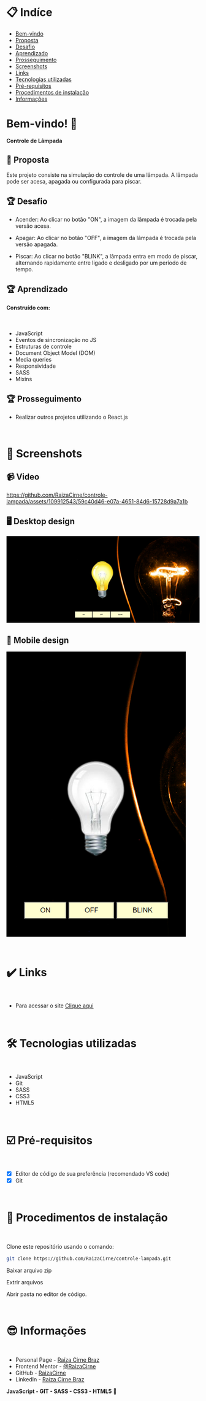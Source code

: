 # 📋 Indíce

- [Bem-vindo](#id01)
- [Proposta](#id02)
- [Desafio](#id03)
- [Aprendizado](#id04)
- [Prosseguimento](id05)
- [Screenshots](#id06)
- [Links](#id07)
- [Tecnologias utilizadas](#id08)
- [Pré-requisitos](#id09)
- [Procedimentos de instalação](#id010)
- [Informações](#id011)

# Bem-vindo! 👋 <a name="id01"></a>

**Controle de Lâmpada**
<br />

## 🚀 Proposta <a name="id02"></a>

Este projeto consiste na simulação do controle de uma lâmpada. A lâmpada pode ser acesa, apagada ou configurada para piscar.
<br />

## :trophy: Desafio <a name="#id03"></a>

- Acender: Ao clicar no botão "ON", a imagem da lâmpada é trocada pela versão acesa.

- Apagar: Ao clicar no botão "OFF", a imagem da lâmpada é trocada pela versão apagada.

- Piscar: Ao clicar no botão "BLINK", a lâmpada entra em modo de piscar, alternando rapidamente entre ligado e desligado por um período de tempo.

## :trophy: Aprendizado <a name="#id04"></a>

#### Construído com:

<br />

- JavaScript
- Eventos de sincronização no JS
- Estruturas de controle
- Document Object Model (DOM)
- Media queries
- Responsividade
- SASS
- Mixins

## :trophy: Prosseguimento <a name="id05"></a>

- Realizar outros projetos utilizando o React.js

<br />

# :camera_flash: Screenshots <a name="id06"></a>

## :video_camera: Video

https://github.com/RaizaCirne/controle-lampada/assets/109912543/59c40d46-e07a-4651-84d6-15728d9a7a1b

## :desktop_computer: Desktop design

![Design preview desktop](./assets/images/lampada-desktop.png)

## :iphone: Mobile design

![Design preview desktop](./assets/images/lampada-mobile.png)

<br />

# :heavy_check_mark: Links <a name="id07"></a>

<br />

- Para acessar o site [Clique aqui](https://65f317609af916ef8ccd10c2--astonishing-llama-db8d68.netlify.app/)

<br />

# 🛠 Tecnologias utilizadas <a name="id08"></a>

<br />

- JavaScript
- Git
- SASS
- CSS3
- HTML5

<br />

# ☑️ Pré-requisitos <a name="id09"></a>

<br />

- [x] Editor de código de sua preferência (recomendado VS code)
- [x] Git

<br />

# 📝 Procedimentos de instalação <a name="id010"></a>

<br />

Clone este repositório usando o comando:

```bash
git clone https://github.com/RaizaCirne/controle-lampada.git
```

Baixar arquivo zip

Extrir arquivos

Abrir pasta no editor de código.

<br />

# :sunglasses: Informações <a name="id011"></a>

<br />

- Personal Page - [Raíza Cirne Braz](https://65f317609af916ef8ccd10c2--astonishing-llama-db8d68.netlify.app/)
- Frontend Mentor - [@RaizaCirne](https://www.frontendmentor.io/profile/RaizaCirne)
- GitHub - [RaizaCirne](https://github.com/RaizaCirne)
- LinkedIn - [Raíza Cirne Braz](https://www.linkedin.com/in/ra%C3%ADzacirne/)

**JavaScript - GIT - SASS - CSS3 - HTML5** 🚀
